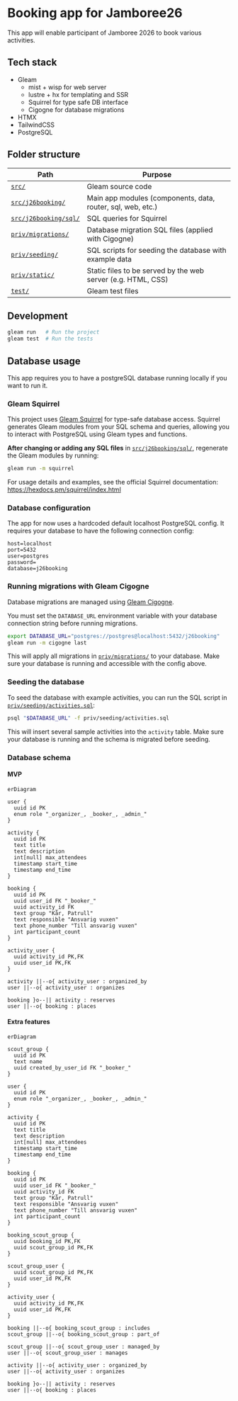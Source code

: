 # Booking app for Jamboree26

This app will enable participant of Jamboree 2026 to book various activities.

## Tech stack

- Gleam
  - mist + wisp for web server
  - lustre + hx for templating and SSR
  - Squirrel for type safe DB interface
  - Cigogne for database migrations
- HTMX
- TailwindCSS
- PostgreSQL

## Folder structure

| Path                                         | Purpose                                                      |
| -------------------------------------------- | ------------------------------------------------------------ |
| [`src/`](src/)                               | Gleam source code                                            |
| [`src/j26booking/`](src/j26booking/)         | Main app modules (components, data, router, sql, web, etc.)  |
| [`src/j26booking/sql/`](src/j26booking/sql/) | SQL queries for Squirrel                                     |
| [`priv/migrations/`](priv/migrations/)       | Database migration SQL files (applied with Cigogne)          |
| [`priv/seeding/`](priv/seeding/)             | SQL scripts for seeding the database with example data       |
| [`priv/static/`](priv/static/)               | Static files to be served by the web server (e.g. HTML, CSS) |
| [`test/`](test/)                             | Gleam test files                                             |

## Development

```sh
gleam run   # Run the project
gleam test  # Run the tests
```

## Database usage

This app requires you to have a postgreSQL database running locally if you want to run it.

### Gleam Squirrel

This project uses [Gleam Squirrel](https://hexdocs.pm/squirrel/index.html) for type-safe database access. Squirrel generates Gleam modules from your SQL schema and queries, allowing you to interact with PostgreSQL using Gleam types and functions.

**After changing or adding any SQL files** in [`src/j26booking/sql/`](src/j26booking/sql/), regenerate the Gleam modules by running:

```sh
gleam run -m squirrel
```

For usage details and examples, see the official Squirrel documentation: https://hexdocs.pm/squirrel/index.html

### Database configuration

The app for now uses a hardcoded default localhost PostgreSQL config. It requires your database to have the following connection config:

```
host=localhost
port=5432
user=postgres
password=
database=j26booking
```

### Running migrations with Gleam Cigogne

Database migrations are managed using [Gleam Cigogne](https://hexdocs.pm/cigogne/index.html).

You must set the `DATABASE_URL` environment variable with your database connection string before running migrations.

```sh
export DATABASE_URL="postgres://postgres@localhost:5432/j26booking"
gleam run -m cigogne last
```

This will apply all migrations in [`priv/migrations/`](priv/migrations/) to your database. Make sure your database is running and accessible with the config above.

### Seeding the database

To seed the database with example activities, you can run the SQL script in [`priv/seeding/activities.sql`](priv/seeding/activities.sql):

```sh
psql "$DATABASE_URL" -f priv/seeding/activities.sql
```

This will insert several sample activities into the `activity` table. Make sure your database is running and the schema is migrated before seeding.

### Database schema

#### MVP

```mermaid
erDiagram

user {
  uuid id PK
  enum role "_organizer_, _booker_, _admin_"
}

activity {
  uuid id PK
  text title
  text description
  int[null] max_attendees
  timestamp start_time
  timestamp end_time
}

booking {
  uuid id PK
  uuid user_id FK "_booker_"
  uuid activity_id FK
  text group "Kår, Patrull"
  text responsible "Ansvarig vuxen"
  text phone_number "Till ansvarig vuxen"
  int participant_count
}

activity_user {
  uuid activity_id PK,FK
  uuid user_id PK,FK
}

activity ||--o{ activity_user : organized_by
user ||--o{ activity_user : organizes

booking }o--|| activity : reserves
user ||--o{ booking : places
```

#### Extra features

```mermaid
erDiagram

scout_group {
  uuid id PK
  text name
  uuid created_by_user_id FK "_booker_"
}

user {
  uuid id PK
  enum role "_organizer_, _booker_, _admin_"
}

activity {
  uuid id PK
  text title
  text description
  int[null] max_attendees
  timestamp start_time
  timestamp end_time
}

booking {
  uuid id PK
  uuid user_id FK "_booker_"
  uuid activity_id FK
  text group "Kår, Patrull"
  text responsible "Ansvarig vuxen"
  text phone_number "Till ansvarig vuxen"
  int participant_count
}

booking_scout_group {
  uuid booking_id PK,FK
  uuid scout_group_id PK,FK
}

scout_group_user {
  uuid scout_group_id PK,FK
  uuid user_id PK,FK
}

activity_user {
  uuid activity_id PK,FK
  uuid user_id PK,FK
}

booking ||--o{ booking_scout_group : includes
scout_group ||--o{ booking_scout_group : part_of

scout_group ||--o{ scout_group_user : managed_by
user ||--o{ scout_group_user : manages

activity ||--o{ activity_user : organized_by
user ||--o{ activity_user : organizes

booking }o--|| activity : reserves
user ||--o{ booking : places
```
